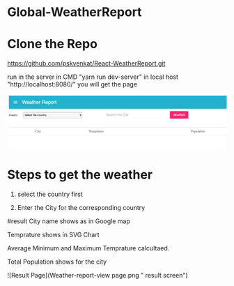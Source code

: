 # Global-WeatherReport
# Clone the Repo 
https://github.com/pskvenkat/React-WeatherReport.git

run in the server in CMD "yarn run dev-server" in local host "http://localhost:8080/" you will get the page

![On Page load screen](Weather-report-openpage.png " open screen")

# Steps to get the weather

1. select the country first 

2. Enter the City for the corresponding country

#result
City name shows as in Google map

Temprature shows in SVG Chart

Average Minimum and Maximum Temprature calcultaed.

Total Population shows for the city

![Result Page](Weather-report-view page.png " result screen")
